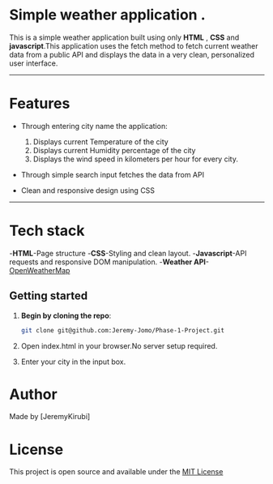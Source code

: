 # Simple weather application .


This is a simple weather application built using only **HTML** , **CSS** and **javascript**.This application uses the fetch method to fetch current weather data from a public API and displays the data in a very clean, personalized user interface.

---

# Features

- Through entering city name the application:
    1. Displays current Temperature of the city
    2. Displays current Humidity percentage of the city
    3. Displays the wind speed in kilometers per hour for every city.

- Through simple search input fetches the data from API
- Clean and responsive design using CSS

---

# Tech stack
-**HTML**-Page structure
-**CSS**-Styling and clean layout.
-**Javascript**-API requests and responsive DOM manipulation.
-**Weather API**-[OpenWeatherMap](https://openweathermap.org/current)

## Getting started

1. **Begin by cloning the repo**:
   ```bash
   git clone git@github.com:Jeremy-Jomo/Phase-1-Project.git

2. Open index.html in your browser.No server setup required.

3. Enter your city in the input box.


# Author
Made by [JeremyKirubi]

# License
This project is open source and available under the [MIT License](https://choosealicense.com/licenses/mit/)
